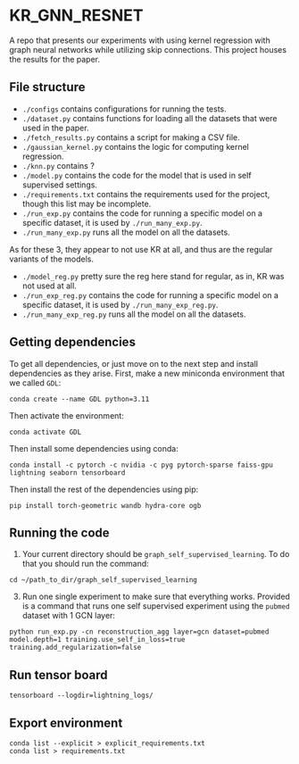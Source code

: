 # KR_GNN_RESNET
A repo that presents our experiments with using kernel
regression with graph neural networks while utilizing skip 
connections. This project houses the results for the paper.

## File structure

* `./configs` contains configurations for running the tests.
* `./dataset.py` contains functions for loading all the datasets that were used in the paper.
* `./fetch_results.py` contains a script for making a CSV file.
* `./gaussian_kernel.py` contains the logic for computing kernel regression.
* `./knn.py` contains ?
* `./model.py` contains the code for the model that is used in self supervised settings.
* `./requirements.txt` contains the requirements used for the project, though this list may be incomplete.
* `./run_exp.py` contains the code for running a specific model on a specific dataset, it is used by `./run_many_exp.py`.
* `./run_many_exp.py` runs all the model on all the datasets.

As for these 3, they appear to not use KR at all, and thus are the regular variants of the models.
* `./model_reg.py` pretty sure the reg here stand for regular, as in, KR was not used at all.
* `./run_exp_reg.py` contains the code for running a specific model on a specific dataset, it is used by `./run_many_exp_reg.py`.
* `./run_many_exp_reg.py` runs all the model on all the datasets.


## Getting dependencies

To get all dependencies, or just move on to the next step and install dependencies as they arise.
First, make a new miniconda environment that we called `GDL`:
```commandline
conda create --name GDL python=3.11
```
Then activate the environment:
```commandline
conda activate GDL
```
Then install some dependencies using conda:
```commandline
conda install -c pytorch -c nvidia -c pyg pytorch-sparse faiss-gpu lightning seaborn tensorboard
```
Then install the rest of the dependencies using pip:
```commandline
pip install torch-geometric wandb hydra-core ogb
```

## Running the code

1. Your current directory should be `graph_self_supervised_learning`. 
To do that you should run the command:
```commandline
cd ~/path_to_dir/graph_self_supervised_learning
```

3. Run one single experiment to make sure that everything works. 
Provided is a command that runs one self supervised experiment
using the `pubmed` dataset with 1 GCN layer:
```commandline
python run_exp.py -cn reconstruction_agg layer=gcn dataset=pubmed model.depth=1 training.use_self_in_loss=true training.add_regularization=false
```


## Run tensor board

```commandline
tensorboard --logdir=lightning_logs/
```

## Export environment 

```commandline
conda list --explicit > explicit_requirements.txt
conda list > requirements.txt
```